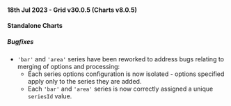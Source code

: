 #### 18th Jul 2023 - Grid v30.0.5 (Charts v8.0.5)

#### Standalone Charts

##### Bugfixes

- `'bar'` and `'area'` series have been reworked to address bugs relating to merging of options and processing:
  - Each series options configuration is now isolated - options specified apply only to the series they are added.
  - Each `'bar'` and `'area'` series is now correctly assigned a unique `seriesId` value.
